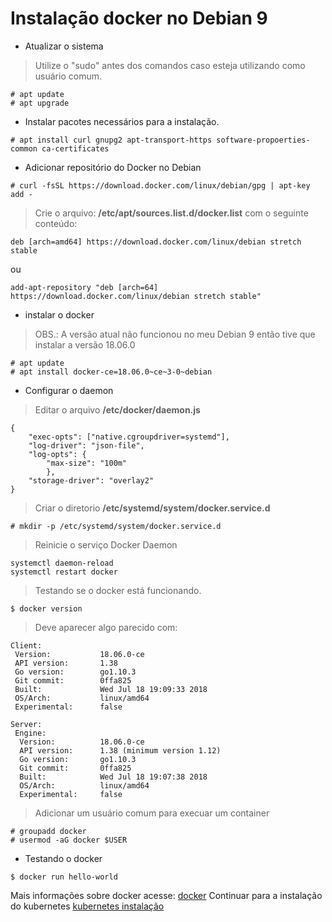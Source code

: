# Instalação docker no Debian 9

- Atualizar o sistema

> Utilize o "sudo" antes dos comandos caso esteja utilizando como usuário comum.
```
# apt update
# apt upgrade
```

- Instalar pacotes necessários para a instalação.
```
# apt install curl gnupg2 apt-transport-https software-propoerties-common ca-certificates
```

- Adicionar repositório do Docker no Debian
```
# curl -fsSL https://download.docker.com/linux/debian/gpg | apt-key add -
```

> Crie o arquivo: **/etc/apt/sources.list.d/docker.list**
> com o seguinte conteúdo:

```
deb [arch=amd64] https://download.docker.com/linux/debian stretch stable
```
ou
```
add-apt-repository "deb [arch=64] https://download.docker.com/linux/debian stretch stable"
``` 

- instalar o docker
> OBS.: A versão atual não funcionou no meu Debian 9 então tive que instalar a versão 18.06.0
```
# apt update
# apt install docker-ce=18.06.0~ce~3-0~debian
```

- Configurar o daemon
> Editar o arquivo **/etc/docker/daemon.js**
```
{
    "exec-opts": ["native.cgroupdriver=systemd"],
    "log-driver": "json-file",
    "log-opts": {
        "max-size": "100m"
        },
    "storage-driver": "overlay2"
}
```

> Criar o diretorio **/etc/systemd/system/docker.service.d**
```
# mkdir -p /etc/systemd/system/docker.service.d
```

> Reinicie o serviço Docker Daemon
```
systemctl daemon-reload
systemctl restart docker
```

> Testando se o docker está funcionando.
```
$ docker version
```

> Deve aparecer algo parecido com:
```
Client:
 Version:           18.06.0-ce
 API version:       1.38
 Go version:        go1.10.3
 Git commit:        0ffa825
 Built:             Wed Jul 18 19:09:33 2018
 OS/Arch:           linux/amd64
 Experimental:      false

Server:
 Engine:
  Version:          18.06.0-ce
  API version:      1.38 (minimum version 1.12)
  Go version:       go1.10.3
  Git commit:       0ffa825
  Built:            Wed Jul 18 19:07:38 2018
  OS/Arch:          linux/amd64
  Experimental:     false
```

> Adicionar um usuário comum para execuar um container
```
# groupadd docker
# usermod -aG docker $USER
```

- Testando o docker
```
$ docker run hello-world
```

Mais informações sobre docker acesse: [docker](docker.md)
Continuar para a instalação do kubernetes [kubernetes instalação](install-kubernetes.md)
